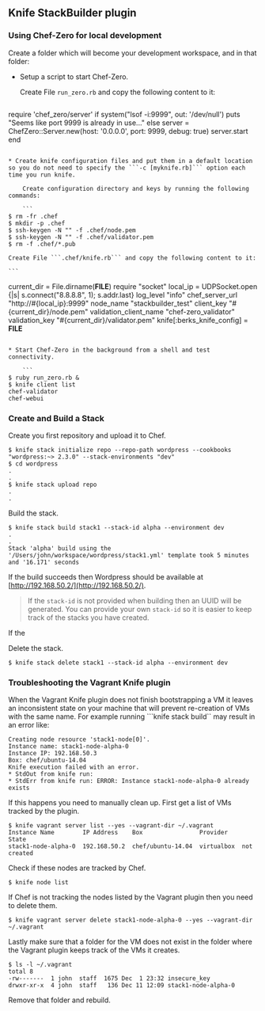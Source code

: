 ## Knife StackBuilder plugin

### Using Chef-Zero for local development

Create a folder which will become your development workspace, and in that folder:

* Setup a script to start Chef-Zero.

	Create File ```run_zero.rb``` and copy the following content to it:

	```
require 'chef_zero/server'
if system("lsof -i:9999", out: '/dev/null')
	puts "Seems like port 9999 is already in use..."
else
	server = ChefZero::Server.new(host: '0.0.0.0', port: 9999, debug: true)
	server.start
end
```

* Create knife configuration files and put them in a default location so you do not need to specify the ```-c [myknife.rb]``` option each time you run knife.

	Create configuration directory and keys by running the following commands:

	```
$ rm -fr .chef
$ mkdir -p .chef
$ ssh-keygen -N "" -f .chef/node.pem
$ ssh-keygen -N "" -f .chef/validator.pem
$ rm -f .chef/*.pub
```	

	Create File ```.chef/knife.rb``` and copy the following content to it:

	```
current_dir = File.dirname(__FILE__)
require "socket"
local_ip = UDPSocket.open {|s| s.connect("8.8.8.8", 1); s.addr.last}
log_level               "info"
chef_server_url         "http://#{local_ip}:9999"
node_name               "stackbuilder_test"
client_key              "#{current_dir}/node.pem"
validation_client_name  "chef-zero_validator"
validation_key          "#{current_dir}/validator.pem"
knife[:berks_knife_config] = __FILE__
```

* Start Chef-Zero in the background from a shell and test connectivity.
	
	```
$ ruby run_zero.rb &
$ knife client list
chef-validator
chef-webui
```

### Create and Build a Stack

Create you first repository and upload it to Chef.

```
$ knife stack initialize repo --repo-path wordpress --cookbooks "wordpress:~> 2.3.0" --stack-environments "dev" 
$ cd wordpress
.
.
$ knife stack upload repo
.
.
```

Build the stack.

```
$ knife stack build stack1 --stack-id alpha --environment dev
.
.
Stack 'alpha' build using the '/Users/john/workspace/wordpress/stack1.yml' template took 5 minutes and '16.171' seconds
```
If the build succeeds then Wordpress should be available at [http://192.168.50.2/](http://192.168.50.2/).

> If the ```stack-id``` is not provided when building then an UUID will be generated. You can provide your own ```stack-id``` so it is easier to keep track of the stacks you have created.

If the

Delete the stack.

```
$ knife stack delete stack1 --stack-id alpha --environment dev
```

### Troubleshooting the Vagrant Knife plugin

When the Vagrant Knife plugin does not finish bootstrapping a VM it leaves an inconsistent state on your machine that will prevent re-creation of VMs with the same name. For example running ```knife stack build`` may result in an error like:

```
Creating node resource 'stack1-node[0]'.
Instance name: stack1-node-alpha-0
Instance IP: 192.168.50.3
Box: chef/ubuntu-14.04
Knife execution failed with an error.
* StdOut from knife run: 
* StdErr from knife run: ERROR: Instance stack1-node-alpha-0 already exists
```

If this happens you need to manually clean up. First get a list of VMs tracked by the plugin.

```
$ knife vagrant server list --yes --vagrant-dir ~/.vagrant
Instance Name        IP Address    Box                Provider    State
stack1-node-alpha-0  192.168.50.2  chef/ubuntu-14.04  virtualbox  not created
```

Check if these nodes are tracked by Chef.

```
$ knife node list
```

If Chef is not tracking the nodes listed by the Vagrant plugin then you need to delete them.

```
$ knife vagrant server delete stack1-node-alpha-0 --yes --vagrant-dir ~/.vagrant
```

Lastly make sure that a folder for the VM does not exist in the folder where the Vagrant plugin keeps track of the VMs it creates.

```
$ ls -l ~/.vagrant
total 8
-rw-------  1 john  staff  1675 Dec  1 23:32 insecure_key
drwxr-xr-x  4 john  staff   136 Dec 11 12:09 stack1-node-alpha-0
```

Remove that folder and rebuild.

